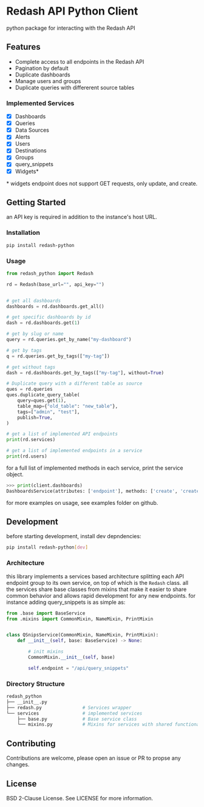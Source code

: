 # Redash API Python Client

python package for interacting with the Redash API

## Features

- Complete access to all endpoints in the Redash API
- Pagination by default
- Duplicate dashboards
- Manage users and groups
- Duplicate queries with differerent source tables

### Implemented Services

- [x] Dashboards
- [x] Queries
- [x] Data Sources
- [x] Alerts
- [x] Users
- [x] Destinations
- [x] Groups
- [x] query_snippets
- [x] Widgets\*

\* widgets endpoint does not support GET requests, only update, and create.

## Getting Started

an API key is required in addition to the instance's host URL.

### Installation

```bash
pip install redash-python
```

### Usage

```python
from redash_python import Redash

rd = Redash(base_url="", api_key="")


# get all dashboards
dashboards = rd.dashboards.get_all()

# get specific dashboards by id
dash = rd.dashboards.get(1)

# get by slug or name
query = rd.queries.get_by_name("my-dashboard")

# get by tags
q = rd.queries.get_by_tags(["my-tag"])

# get without tags
dash = rd.dashboards.get_by_tags(["my-tag"], without=True)

# Duplicate query with a different table as source
ques = rd.queries
ques.duplicate_query_table(
    query=ques.get(1),
    table_map={"old_table": "new_table"},
    tags=["admin", "test"],
    publish=True,
)

# get a list of implemented API endpoints
print(rd.services)

# get a list of implemented endpoints in a service
print(rd.users)
```

for a full list of implemented methods in each service, print the service
object.

```python
>>> print(client.dashboards)
DashboardsService(attributes: ['endpoint'], methods: ['create', 'create_widget', 'delete', 'duplicate', 'exists', 'favorite', 'favorited', 'get', 'get_all', 'get_by_name', 'get_by_tags', 'get_id', 'get_slug', 'paginate', 'publish', 'refresh', 'share', 'unfavorite', 'unpublish', 'update'])
```

for more examples on usage, see examples folder on github.

## Development

before starting development, install dev depndencies:

```bash
pip install redash-python[dev]
```

### Architecture

this library implements a services based architecture splitting each API
endpoint group to its own service, on top of which is the `Redash` class. all
the services share base classes from mixins that make it easier to share common
behavior and allows rapid development for any new endpoints. for instance adding
query_snippets is as simple as:

```python
from .base import BaseService
from .mixins import CommonMixin, NameMixin, PrintMixin


class QSnipsService(CommonMixin, NameMixin, PrintMixin):
    def __init__(self, base: BaseService) -> None:

        # init mixins
        CommonMixin.__init__(self, base)

        self.endpoint = "/api/query_snippets"
```

### Directory Structure

```bash
redash_python
├── __init__.py
├── redash.py               # Services wrapper
└── services                # implemented services
    ├── base.py             # Base service class
    └── mixins.py           # Mixins for services with shared functionality
```

## Contributing

Contributions are welcome, please open an issue or PR to propse any changes.

## License

BSD 2-Clause License. See LICENSE for more information.
